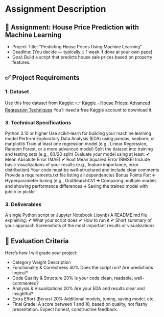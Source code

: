 # Assignment Description
## 🎯 Assignment: House Price Prediction with Machine Learning

- Project Title: "Predicting House Prices Using Machine Learning"
- Deadline: [You decide — typically ± 1 week if done at your own pace]
- Goal: Build a script that predicts house sale prices based on property features.

## ✅ Project Requirements

### 1. Dataset
Use this free dataset from Kaggle:
👉 [Kaggle - House Prices: Advanced Regression Techniques](https://www.kaggle.com/competitions/house-prices-advanced-regression-techniques/data)
You’ll need a free Kaggle account to download it.

### 3. Technical Specifications
Python 3.10 or higher
Use scikit-learn for building your machine learning model
Perform Exploratory Data Analysis (EDA) using pandas, seaborn, or matplotlib
Train at least one regression model (e.g., Linear Regression, Random Forest, or a more advanced model)
Split the dataset into training and testing sets (e.g., 80/20 split)
Evaluate your model using at least:
✔ Mean Absolute Error (MAE)
✔ Root Mean Squared Error (RMSE)
Include basic visualizations of your results (e.g., feature importance, error distribution)
Your code must be well-structured and include clear comments
Provide a requirements.txt file listing all dependencies
Bonus Points For:
➕ Hyperparameter tuning (e.g., GridSearchCV)
➕ Comparing multiple models and showing performance differences
➕ Saving the trained model with joblib or pickle

### 3. Deliverables
A single Python script or Jupyter Notebook (.ipynb)
A README.md file explaining:
✔ What your script does
✔ How to run it
✔ Short summary of your approach
Screenshots of the most important results or visualizations
## 💼 Evaluation Criteria

Here’s how I will grade your project:

- Category	Weight	Description
- Functionality & Correctness	40%	Does the script run? Are predictions logical?
- Code Quality & Structure	20%	Is your code clean, readable, well-commented?
- Analysis & Visualizations	20%	Are your EDA and results clear and insightful?
- Extra Effort (Bonus)	20%	Additional models, tuning, saving model, etc.
- Final Grade: A score between 1 and 10, based on quality, not flashy presentation. Expect honest, constructive feedback.
